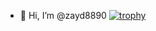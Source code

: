 - 👋 Hi, I’m @zayd8890
[![trophy](https://github-profile-trophy.vercel.app/?username=zayd8890)](https://github.com/ryo-ma/github-profile-trophy)
<!---
zayd8890/zayd8890 is a ✨ special ✨ repository because its `README.md` (this file) appears on your GitHub profile.
You can click the Preview link to take a look at your changes.
--->
